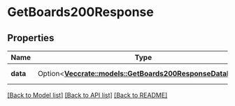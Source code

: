 # GetBoards200Response

## Properties

Name | Type | Description | Notes
------------ | ------------- | ------------- | -------------
**data** | Option<[**Vec<crate::models::GetBoards200ResponseDataInner>**](getBoards_200_response_data_inner.md)> | A list of boards. | [optional]

[[Back to Model list]](../README.md#documentation-for-models) [[Back to API list]](../README.md#documentation-for-api-endpoints) [[Back to README]](../README.md)


